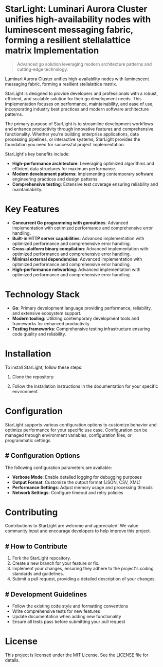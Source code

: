 <!-- fallback_StarLight_20250805191439_50384 -->

# StarLight: Luminari Aurora Cluster unifies high-availability nodes with luminescent messaging fabric, forming a resilient stellalattice matrix Implementation
> Advanced go solution leveraging modern architecture patterns and cutting-edge technology.

Luminari Aurora Cluster unifies high-availability nodes with luminescent messaging fabric, forming a resilient stellalattice matrix.

StarLight is designed to provide developers and professionals with a robust, efficient, and scalable solution for their go development needs. This implementation focuses on performance, maintainability, and ease of use, incorporating industry best practices and modern software architecture patterns.

The primary purpose of StarLight is to streamline development workflows and enhance productivity through innovative features and comprehensive functionality. Whether you're building enterprise applications, data processing pipelines, or interactive systems, StarLight provides the foundation you need for successful project implementation.

StarLight's key benefits include:

* **High-performance architecture**: Leveraging optimized algorithms and efficient data structures for maximum performance.
* **Modern development patterns**: Implementing contemporary software engineering practices and design patterns.
* **Comprehensive testing**: Extensive test coverage ensuring reliability and maintainability.

# Key Features

* **Concurrent Go programming with goroutines**: Advanced implementation with optimized performance and comprehensive error handling.
* **Built-in HTTP server capabilities**: Advanced implementation with optimized performance and comprehensive error handling.
* **Cross-platform binary compilation**: Advanced implementation with optimized performance and comprehensive error handling.
* **Minimal external dependencies**: Advanced implementation with optimized performance and comprehensive error handling.
* **High-performance networking**: Advanced implementation with optimized performance and comprehensive error handling.

# Technology Stack

* **Go**: Primary development language providing performance, reliability, and extensive ecosystem support.
* **Modern tooling**: Utilizing contemporary development tools and frameworks for enhanced productivity.
* **Testing frameworks**: Comprehensive testing infrastructure ensuring code quality and reliability.

# Installation

To install StarLight, follow these steps:

1. Clone the repository:


2. Follow the installation instructions in the documentation for your specific environment.

# Configuration

StarLight supports various configuration options to customize behavior and optimize performance for your specific use case. Configuration can be managed through environment variables, configuration files, or programmatic settings.

## # Configuration Options

The following configuration parameters are available:

* **Verbose Mode**: Enable detailed logging for debugging purposes
* **Output Format**: Customize the output format (JSON, CSV, XML)
* **Performance Settings**: Adjust memory usage and processing threads
* **Network Settings**: Configure timeout and retry policies

# Contributing

Contributions to StarLight are welcome and appreciated! We value community input and encourage developers to help improve this project.

## # How to Contribute

1. Fork the StarLight repository.
2. Create a new branch for your feature or fix.
3. Implement your changes, ensuring they adhere to the project's coding standards and guidelines.
4. Submit a pull request, providing a detailed description of your changes.

## # Development Guidelines

* Follow the existing code style and formatting conventions
* Write comprehensive tests for new features
* Update documentation when adding new functionality
* Ensure all tests pass before submitting your pull request

# License

This project is licensed under the MIT License. See the [LICENSE](https://github.com/QOZU/StarLight/blob/main/LICENSE) file for details.
